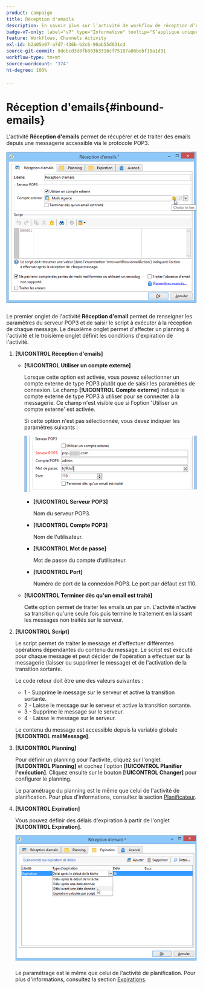 ```yaml
---
product: campaign
title: Réception d'emails
description: En savoir plus sur l’activité de workflow de réception d’emails
badge-v7-only: label="v7" type="Informative" tooltip="S’applique uniquement à Campaign Classic v7"
feature: Workflows, Channels Activity
exl-id: b2a05e07-a7d7-436b-b2c6-90ab55d031cd
source-git-commit: 8debcd3d8fb883b3316cf75187a86bebf15a1d31
workflow-type: tm+mt
source-wordcount: '374'
ht-degree: 100%

---
```


# Réception d&#39;emails{#inbound-emails}



L&#39;activité **Réception d&#39;emails** permet de récupérer et de traiter des emails depuis une messagerie accessible via le protocole POP3.

![](assets/email_rec_edit_1.png)

Le premier onglet de l&#39;activité **Réception d&#39;email** permet de renseigner les paramètres du serveur POP3 et de saisir le script à exécuter à la réception de chaque message. Le deuxième onglet permet d&#39;affecter un planning à l&#39;activité et le troisième onglet définit les conditions d&#39;expiration de l&#39;activité.

1. **[!UICONTROL Réception d&#39;emails]**

   * **[!UICONTROL Utiliser un compte externe]**

     Lorsque cette option est activée, vous pouvez sélectionner un compte externe de type POP3 plutôt que de saisir les paramètres de connexion. Le champ **[!UICONTROL Compte externe]** indique le compte externe de type POP3 à utiliser pour se connecter à la messagerie. Ce champ n&#39;est visible que si l&#39;option &#39;Utiliser un compte externe&#39; est activée.

     Si cette option n&#39;est pas sélectionnée, vous devez indiquer les paramètres suivants :

     ![](assets/email_rec_edit_1b.png)

      * **[!UICONTROL Serveur POP3]**

        Nom du serveur POP3.

      * **[!UICONTROL Compte POP3]**

        Nom de l&#39;utilisateur.

      * **[!UICONTROL Mot de passe]**

        Mot de passe du compte d’utilisateur.

      * **[!UICONTROL Port]**

        Numéro de port de la connexion POP3. Le port par défaut est 110.

   * **[!UICONTROL Terminer dès qu&#39;un email est traité]**

     Cette option permet de traiter les emails un par un. L&#39;activité n&#39;active sa transition qu&#39;une seule fois puis termine le traitement en laissant les messages non traités sur le serveur.

1. **[!UICONTROL Script]**

   Le script permet de traiter le message et d&#39;effectuer différentes opérations dépendantes du contenu du message. Le script est exécuté pour chaque message et peut décider de l&#39;opération à effectuer sur la messagerie (laisser ou supprimer le message) et de l&#39;activation de la transition sortante.

   Le code retour doit être une des valeurs suivantes :

   * 1 - Supprime le message sur le serveur et active la transition sortante.
   * 2 - Laisse le message sur le serveur et active la transition sortante.
   * 3 - Supprime le message sur le serveur.
   * 4 - Laisse le message sur le serveur.

   Le contenu du message est accessible depuis la variable globale **[!UICONTROL mailMessage]**.

1. **[!UICONTROL Planning]**

   Pour définir un planning pour l&#39;activité, cliquez sur l&#39;onglet **[!UICONTROL Planning]** et cochez l&#39;option **[!UICONTROL Planifier l&#39;exécution]**. Cliquez ensuite sur le bouton **[!UICONTROL Changer]** pour configurer le planning.

   Le paramétrage du planning est le même que celui de l&#39;activité de planification. Pour plus d&#39;informations, consultez la section [Planificateur](scheduler.md).

1. **[!UICONTROL Expiration]**

   Vous pouvez définir des délais d&#39;expiration à partir de l&#39;onglet **[!UICONTROL Expiration]**.

   ![](assets/email_rec_edit_3.png)

   Le paramétrage est le même que celui de l&#39;activité de planification. Pour plus d&#39;informations, consultez la section [Expirations](defining-approvals.md).
